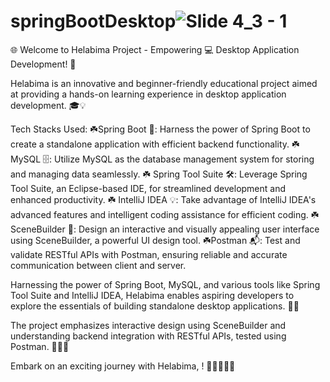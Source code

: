 # springBootDesktop![Slide 4_3 - 1](https://github.com/moshdev2213/springBootDesktop/assets/103739510/0f15d966-2cbd-433d-bc53-dfbf520322ca)
🌐 Welcome to Helabima Project - Empowering 💻 Desktop Application Development! 🚀

Helabima is an innovative and beginner-friendly educational project aimed at providing a hands-on learning experience in desktop application development. 🎓💡

Tech Stacks Used:
☘️Spring Boot 🌱: Harness the power of Spring Boot to create a standalone application with efficient backend functionality.
☘️ MySQL 🗄: Utilize MySQL as the database management system for storing and managing data seamlessly.
☘️ Spring Tool Suite 🛠: Leverage Spring Tool Suite, an Eclipse-based IDE, for streamlined development and enhanced productivity.
☘️ IntelliJ IDEA 💡: Take advantage of IntelliJ IDEA's advanced features and intelligent coding assistance for efficient coding.
☘️SceneBuilder 🎨: Design an interactive and visually appealing user interface using SceneBuilder, a powerful UI design tool.
☘️Postman 📬: Test and validate RESTful APIs with Postman, ensuring reliable and accurate communication between client and server.

Harnessing the power of Spring Boot, MySQL, and various tools like Spring Tool Suite and IntelliJ IDEA, Helabima enables aspiring developers to explore the essentials of building standalone desktop applications. 🔧💡

The project emphasizes interactive design using SceneBuilder and understanding backend integration with RESTful APIs, tested using Postman. 🎨🔗📡


Embark on an exciting journey with Helabima, ! 👩‍💻🌟👨‍💻
